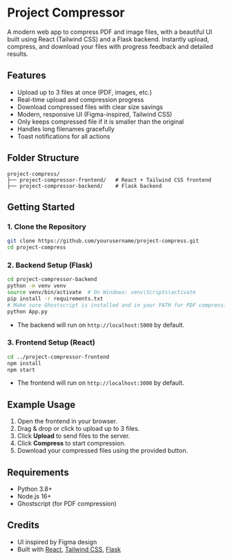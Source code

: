 # Project Compressor

A modern web app to compress PDF and image files, with a beautiful UI built using React (Tailwind CSS) and a Flask backend. Instantly upload, compress, and download your files with progress feedback and detailed results.

## Features

- Upload up to 3 files at once (PDF, images, etc.)
- Real-time upload and compression progress
- Download compressed files with clear size savings
- Modern, responsive UI (Figma-inspired, Tailwind CSS)
- Only keeps compressed file if it is smaller than the original
- Handles long filenames gracefully
- Toast notifications for all actions

## Folder Structure

```
project-compress/
├── project-compressor-frontend/   # React + Tailwind CSS frontend
├── project-compressor-backend/    # Flask backend
```

## Getting Started

### 1. Clone the Repository

```sh
git clone https://github.com/yourusername/project-compress.git
cd project-compress
```

### 2. Backend Setup (Flask)

```sh
cd project-compressor-backend
python -m venv venv
source venv/bin/activate  # On Windows: venv\Scripts\activate
pip install -r requirements.txt
# Make sure Ghostscript is installed and in your PATH for PDF compression
python App.py
```

- The backend will run on `http://localhost:5000` by default.

### 3. Frontend Setup (React)

```sh
cd ../project-compressor-frontend
npm install
npm start
```

- The frontend will run on `http://localhost:3000` by default.

## Example Usage

1. Open the frontend in your browser.
2. Drag & drop or click to upload up to 3 files.
3. Click **Upload** to send files to the server.
4. Click **Compress** to start compression.
5. Download your compressed files using the provided button.

## Requirements

- Python 3.8+
- Node.js 16+
- Ghostscript (for PDF compression)

## Credits

- UI inspired by Figma design
- Built with [React](https://reactjs.org/), [Tailwind CSS](https://tailwindcss.com/), [Flask](https://flask.palletsprojects.com/)
